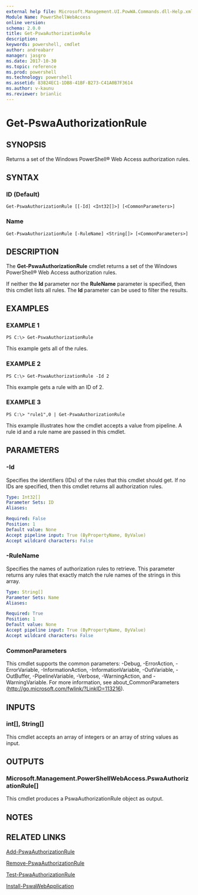```yaml
---
external help file: Microsoft.Management.UI.PowWA.Commands.dll-Help.xml
Module Name: PowerShellWebAccess
online version: 
schema: 2.0.0
title: Get-PswaAuthorizationRule
description: 
keywords: powershell, cmdlet
author: andreabarr
manager: jasgro
ms.date: 2017-10-30
ms.topic: reference
ms.prod: powershell
ms.technology: powershell
ms.assetid: 83824EC1-1DB8-41BF-B273-C41A0B7F3614
ms.author: v-kaunu
ms.reviewer: brianlic
---
```


# Get-PswaAuthorizationRule

## SYNOPSIS
Returns a set of the Windows PowerShell® Web Access authorization rules.

## SYNTAX

### ID (Default)
```
Get-PswaAuthorizationRule [[-Id] <Int32[]>] [<CommonParameters>]
```

### Name
```
Get-PswaAuthorizationRule [-RuleName] <String[]> [<CommonParameters>]
```

## DESCRIPTION
The **Get-PswaAuthorizationRule** cmdlet returns a set of the Windows PowerShell® Web Access authorization rules. 

If neither the **Id** parameter nor the **RuleName** parameter is specified, then this cmdlet lists all rules.
The **Id** parameter can be used to filter the results.

## EXAMPLES

### EXAMPLE 1
```
PS C:\> Get-PswaAuthorizationRule
```

This example gets all of the rules.

### EXAMPLE 2
```
PS C:\> Get-PswaAuthorizationRule -Id 2
```

This example gets a rule with an ID of 2.

### EXAMPLE 3
```
PS C:\> "rule1",0 | Get-PswaAuthorizationRule
```

This example illustrates how the cmdlet accepts a value from pipeline.
A rule id and a rule name are passed in this cmdlet.

## PARAMETERS

### -Id
Specifies the identifiers (IDs) of the rules that this cmdlet should get.
If no IDs are specified, then this cmdlet returns all authorization rules.

```yaml
Type: Int32[]
Parameter Sets: ID
Aliases: 

Required: False
Position: 1
Default value: None
Accept pipeline input: True (ByPropertyName, ByValue)
Accept wildcard characters: False
```

### -RuleName
Specifies the names of authorization rules to retrieve.
This parameter returns any rules that exactly match the rule names of the strings in this array.

```yaml
Type: String[]
Parameter Sets: Name
Aliases: 

Required: True
Position: 1
Default value: None
Accept pipeline input: True (ByPropertyName, ByValue)
Accept wildcard characters: False
```

### CommonParameters
This cmdlet supports the common parameters: -Debug, -ErrorAction, -ErrorVariable, -InformationAction, -InformationVariable, -OutVariable, -OutBuffer, -PipelineVariable, -Verbose, -WarningAction, and -WarningVariable. For more information, see about_CommonParameters (http://go.microsoft.com/fwlink/?LinkID=113216).

## INPUTS

### int[], String[]
This cmdlet accepts an array of integers or an array of string values as input.

## OUTPUTS

### Microsoft.Management.PowerShellWebAccess.PswaAuthorizationRule[]
This cmdlet produces a PswaAuthorizationRule object as output.

## NOTES

## RELATED LINKS

[Add-PswaAuthorizationRule](./Add-PswaAuthorizationRule.md)

[Remove-PswaAuthorizationRule](./Remove-PswaAuthorizationRule.md)

[Test-PswaAuthorizationRule](./Test-PswaAuthorizationRule.md)

[Install-PswaWebApplication](./Install-PswaWebApplication.md)

